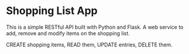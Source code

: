 # Shopping List App

This is a simple RESTful API built with Python and Flask. A web service to add, remove and modify items on the shopping list.

CREATE shopping items,
READ them,
UPDATE entries,
DELETE them.
